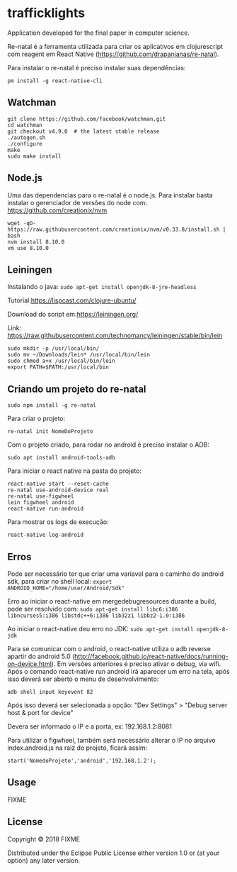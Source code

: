 # trafficklights

Application developed for the final paper in computer science.

Re-natal é a ferramenta utilizada para criar os aplicativos em clojurescript com reagent em React Native (https://github.com/drapanjanas/re-natal).

Para instalar o re-natal é preciso instalar suas dependências:

`pm install -g react-native-cli`

## Watchman

```
git clone https://github.com/facebook/watchman.git
cd watchman
git checkout v4.9.0  # the latest stable release
./autogen.sh
./configure
make
sudo make install
```

## Node.js 
Uma das dependencias para o re-natal é o node.js. Para instalar basta instalar o gerenciador de versões do node com:
https://github.com/creationix/nvm

```
wget -qO- https://raw.githubusercontent.com/creationix/nvm/v0.33.8/install.sh | bash
nvm install 8.10.0
vm use 8.10.0
```


## Leiningen
Instalando o java:
`sudo apt-get install openjdk-8-jre-headless`

Tutorial:https://lispcast.com/clojure-ubuntu/

Download do script em:https://leiningen.org/

Link: https://raw.githubusercontent.com/technomancy/leiningen/stable/bin/lein

```
sudo mkdir -p /usr/local/bin/
sudo mv ~/Downloads/lein* /usr/local/bin/lein
sudo chmod a+x /usr/local/bin/lein
export PATH=$PATH:/usr/local/bin
```

## Criando um projeto do re-natal
`sudo npm install -g re-natal`

Para criar o projeto:

`re-natal init NomeDoProjeto` 

Com o projeto criado, para rodar no android é preciso instalar o ADB: 

`sudo apt install android-tools-adb`

Para iniciar o react native na pasta do projeto:

```
react-native start --reset-cache 
re-natal use-android-device real
re-natal use-figwheel
lein figwheel android
react-native run-android
```

Para mostrar os logs de execução:

`react-native log-android`

## Erros

Pode ser necessário ter que criar uma variavel para o caminho do android sdk, para criar no shell local: `export ANDROID_HOME="/home/user/Android/Sdk"`

Erro ao iniciar o react-native em mergedebugresources durante a build, pode ser resolvido com:
`sudo apt-get install libc6:i386 libncurses5:i386 libstdc++6:i386 lib32z1 libbz2-1.0:i386`

Ao iniciar o react-native deu erro no JDK:
`sudo apt-get install openjdk-8-jdk`

Para se comunicar com o android, o react-native utiliza o adb reverse apartir do android 5.0 (http://facebook.github.io/react-native/docs/running-on-device.html).
Em versões anteriores é preciso ativar o debug, via wifi. Após o comando react-native run android irá aparecer um erro na tela, após isso deverá ser aberto o menu de desenvolvimento:

`adb shell input keyevent 82`

Após isso deverá ser selecionada a opção:
"Dev Settings" > "Debug server host & port for device"

Devera ser informado o IP e a porta, ex: 192.168.1.2:8081

Para utilizar o figwheel, também será necessário alterar o IP no arquivo index.android.js na raiz do projeto, ficará assim:

`start('NomedoProjeto','android','192.168.1.2');`

## Usage

FIXME

## License

Copyright © 2018 FIXME

Distributed under the Eclipse Public License either version 1.0 or (at
your option) any later version.
